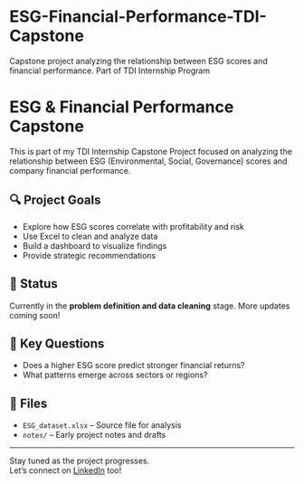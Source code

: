 # ESG-Financial-Performance-TDI-Capstone
Capstone project analyzing the relationship between ESG scores and financial performance. Part of TDI Internship Program
# ESG & Financial Performance Capstone

This is part of my TDI Internship Capstone Project focused on analyzing the relationship between ESG (Environmental, Social, Governance) scores and company financial performance.

## 🔍 Project Goals

- Explore how ESG scores correlate with profitability and risk
- Use Excel to clean and analyze data
- Build a dashboard to visualize findings
- Provide strategic recommendations

## 📌 Status

Currently in the **problem definition and data cleaning** stage. More updates coming soon!

## 🧠 Key Questions

- Does a higher ESG score predict stronger financial returns?
- What patterns emerge across sectors or regions?

## 📁 Files

- `ESG_dataset.xlsx` – Source file for analysis
- `notes/` – Early project notes and drafts

---

Stay tuned as the project progresses.  
Let’s connect on [LinkedIn](https://www.linkedin.com/in/yourusername) too!
